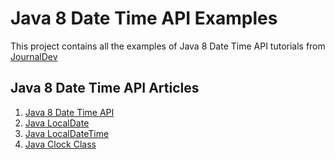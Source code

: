 # Java 8 Date Time API Examples

This project contains all the examples of Java 8 Date Time API tutorials from [JournalDev](https://www.journaldev.com)

## Java 8 Date Time API Articles

1. [Java 8 Date Time API](https://www.journaldev.com/2800/java-8-date-localdate-localdatetime-instant)
2. [Java LocalDate](https://www.journaldev.com/16896/java-localdate)
3. [Java LocalDateTime](https://www.journaldev.com/16913/java-localdatetime)
4. [Java Clock Class](https://www.journaldev.com/20781/java-clock-class-java-time-clock)
